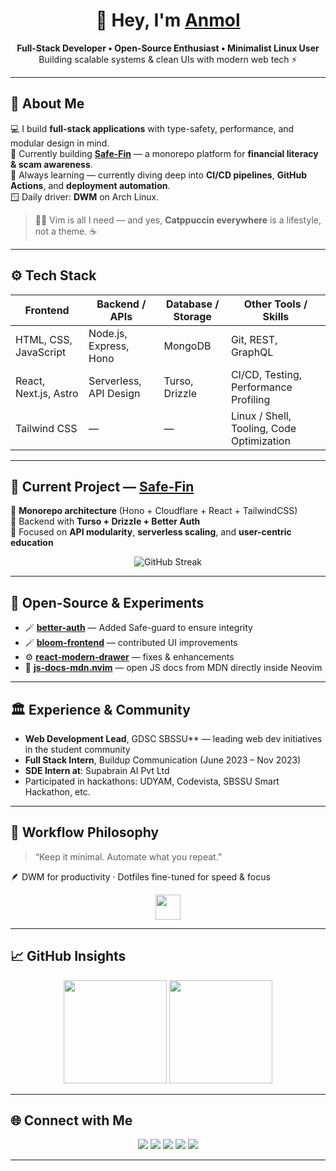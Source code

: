 <h1 align="center">👋 Hey, I'm <a href="https://github.com/anmol-fzr">Anmol</a></h1>
<p align="center">
  <b>Full-Stack Developer • Open-Source Enthusiast • Minimalist Linux User</b><br>
  Building scalable systems & clean UIs with modern web tech ⚡
</p>

---

## 🧠 About Me  
💻 I build **full-stack applications** with type-safety, performance, and modular design in mind.  
🧩 Currently building **[Safe-Fin](https://github.com/anmol-fzr/safe-fin)** — a monorepo platform for **financial literacy & scam awareness**.  
🔁 Always learning — currently diving deep into **CI/CD pipelines**, **GitHub Actions**, and **deployment automation**.  
🪟 Daily driver: **DWM** on Arch Linux.  

> 🧙‍♂️ Vim is all I need — and yes, **Catppuccin everywhere** is a lifestyle, not a theme. ☕  

---

## ⚙️ Tech Stack

| Frontend        | Backend / APIs    | Database / Storage | Other Tools / Skills     |
|-----------------|--------------------|---------------------|----------------------------|
| HTML, CSS, JavaScript | Node.js, Express, Hono | MongoDB | Git, REST, GraphQL         |
| React, Next.js, Astro  | Serverless, API Design     | Turso, Drizzle                 | CI/CD, Testing, Performance Profiling |
| Tailwind CSS     | —                  | —                   | Linux / Shell, Tooling, Code Optimization |

---

## 🚧 Current Project — [Safe-Fin](https://github.com/anmol-fzr/safe-fin)  
🔹 **Monorepo architecture** (Hono + Cloudflare + React + TailwindCSS)  
🔹 Backend with **Turso + Drizzle + Better Auth**  
🔹 Focused on **API modularity**, **serverless scaling**, and **user-centric education**  

<p align="center">
  <img src="https://github-readme-streak-stats.herokuapp.com/?user=anmol-fzr&theme=tokyonight&hide_border=true" alt="GitHub Streak" />
</p>

---

## 🌱 Open-Source & Experiments  

- 🪄 [**better-auth**](https://github.com/better-auth/better-auth) — Added Safe-guard to ensure integrity
- 🪄 [**bloom-frontend**](https://github.com/chaynHQ/bloom-frontend) — contributed UI improvements  
- ⚙️ [**react-modern-drawer**](https://github.com/Farzin-Firoozi/react-modern-drawer) — fixes & enhancements  
- 🧩 [**js-docs-mdn.nvim**](https://github.com/anmol-fzr/js-docs-mdn.nvim) — open JS docs from MDN directly inside Neovim  
---

## 🏛️ Experience & Community

- **Web Development Lead**, GDSC SBSSU** — leading web dev initiatives in the student community  
- **Full Stack Intern**, Buildup Communication (June 2023 – Nov 2023)  
- **SDE Intern at**: Supabrain AI Pvt Ltd
- Participated in hackathons: UDYAM, Codevista, SBSSU Smart Hackathon, etc.  

---

## 🧰 Workflow Philosophy  
> “Keep it minimal. Automate what you repeat.”  

🪶 DWM for productivity · Dotfiles fine-tuned for speed & focus  

<p align="center">
  <img src="https://skillicons.dev/icons?i=arch,linux,bash,vim" height="40"/>  
</p>

---

## 📈 GitHub Insights  

<p align="center">
  <img src="https://github-readme-stats.vercel.app/api?username=anmol-fzr&show_icons=true&theme=tokyonight&hide_border=true&count_private=true" height="165"/>
  <img src="https://github-readme-stats.vercel.app/api/top-langs/?username=anmol-fzr&layout=compact&theme=tokyonight&hide_border=true" height="165"/>
</p>

---

## 🌐 Connect with Me  

<p align="center">
  <a href="https://anmol-fzr.web.app"><img src="https://img.shields.io/badge/Portfolio-0A0A0A?style=for-the-badge&logo=vercel&logoColor=white"/></a>
  <a href="https://www.linkedin.com/in/anmol-fzr"><img src="https://img.shields.io/badge/LinkedIn-0077B5?style=for-the-badge&logo=linkedin&logoColor=white"/></a>
  <a href="https://medium.com/@anmol-fzr"><img src="https://img.shields.io/badge/Medium-000000?style=for-the-badge&logo=medium&logoColor=white"/></a>
  <a href="mailto:anmoljan2005@gmail.com"><img src="https://img.shields.io/badge/Email-D14836?style=for-the-badge&logo=gmail&logoColor=white"/></a>
  <a href="https://github.com/anmol-fzr"><img src="https://img.shields.io/badge/GitHub-121013?style=for-the-badge&logo=github&logoColor=white"/></a>
</p>

---
